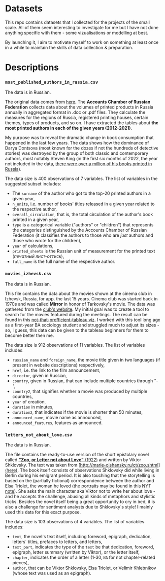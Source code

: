 # Datasets

This repo contains datasets that I collected for the projects of the small scale. All of them seem interesting to investigate for me but I have not done anything specific with them - some vizualisations or modelling at best.

By launching it, I aim to motivate myself to work on something at least once in a while to maintain the skills of data collection & preparation.

# Descriptions

### `most_published_authors_in_russia.csv`

The data is in Russian.

The original data comes from [here](https://www.bookchamber.ru/statistics.html). The **Accounts Chamber of Russian Federation** collects data about the volumes of printed products in Russia annually in aggregated format in .doc or .pdf files. They calculate the measures for the regions of Russia, registered printing houses, certain themes, types of products, and so on. I have extracted the tables about **the most printed authors in each of the given years (2012-2021)**.

My purpose was to reveal the dramatic change in book consumption that happened in the last few years. The data shows how the dominance of Darya Dontsova (most known for the dozes if not the hundreds of detective stories) was destroyed by the group of both classic and contemporary authors, most notably Steven King (in the first six months of 2022, the year not included in the data, [there were over a million of his books printed in Russia](https://daily.afisha.ru/news/66146-stiven-king-stal-samym-izdavaemym-v-rossii-avtorom-2022-goda/)).

The data size is 400 observations of 7 variables. The list of variables in the suggested subset includes:
  - The `surname` of the author who got to the top-20 printed authors in a given year,
  - `n_units`, i.e. number of books' titles released in a given year related to the respective author,
  - `overall_circulation`, that is, the total circulation of the author's book printed in a given year,
  - `type` is a categorical variable ("authors" or "children") that represents the categories distinguished by the Accounts Chamber of Russian Federation (it classifies the authors to those who are *just* authors and those who wrote for the children),
  - `year` of calculations,
  - `printed_sheets` is the Russian unit of measurement for the printed text (*печатный лист-оттиск*),
  - `full_name` is the full name of the respective author.
  
 
 ### `movies_izhevsk.csv`

The data is in Russian.
 
This file contains the data about the movies shown at the cinema club in Izhevsk, Russia, for app. the last 15 years. Cinema club was started back in 1970s and was called **Mirror** in honor of Tarkovsky's movie. The data was gathered from the [club's website](http://kinohorosho.ru/). My initial goal was to create a tool to search for the movies featured during the meetings. The result can be found in this [not-that-profficient-tableau viz](https://public.tableau.com/app/profile/arthur5379/viz/cinemaclubinIzhevskRussia/cinemaclub). I worked with this tool long ago as a first-year BA sociology student and struggled much to adjust its sizes - so, I guess, this data can be given to the tableau beginners for them to become better then me.

The data size is 912 observations of 11 variables. The list of variables includes:
  - `russian_name` and `foreign_name`, the movie title given in two languages (if present in website descriptions) respectively,
  - `href`, i.e. the link to the film announcement,
  - `director`, given in Russian,
  - `country`, given in Russian, that can include multiple countries through "-",
  - `country2`, that signifies whether a movie was produced by multiple countries,
  - `year` of creation,
  - `duration` in minutes,
  - `duration2`, that indicates if the movie is shorter than 50 minutes,
  - `announced_name`, movie name as announced,
  - `announced_features`, features as announced.


### `letters_not_about_love.csv`

The data is in Russian.

The file contains the ready-to-use version of the short epistolary novel called [**"Zoo, or Letter not about Love"** (1922)](https://www.goodreads.com/book/show/27717055-zoo--of-brieven-niet-over-liefde) and written by Viktor Shklovsky. The text was taken from [http://marie-olshansky.ru/ct/zoo.shtml](here). The book itself consists of observations Shklovsky did while living in Berlin during his emigrant period. It is also touching that the storytelling is based on the (partially fictional) correspondence between the author and Elsa Triolet, the woman he loved (the portraits may be found in this [NYT note](https://www.nytimes.com/2021/02/13/books/review/zoo-viktor-shklovsky-elsa-triolet-letters-not-about-love.html)). She asks the main character aka Viktor not to write her about love - and he accepts the challenge, abusing all kinds of metaphors and stylistic tricks. Besides the novel itself being a great opportunity to cry in bed, it is also a challenge for sentiment analysts due to Shklovsky's style! I mainly used this data for this exact purpose.

The data size is 103 observations of 4 variables. The list of variables includes:
  - `text`, the novel's text itself, including foreword, epigraph, dedication, letters' titles, prefaces to letters, and letters,
  - `text_part`, indicates the type of the `text` be that dedication, foreword, epigraph, letter summary (written by Viktor), or the letter itself, 
  - `chapter`, indicates the order of a letter (1-30, `NA` for not chapter-related pieces),
  - `author`, that can be Viktor Shklovsky, Elsa Triolet, or Velimir Khlebnikov (whose text was used as an epigraph).
